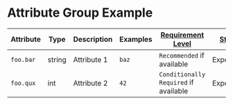 # Attribute Group Example

<!-- semconv span_attribute_group -->
| Attribute  | Type | Description  | Examples  | [Requirement Level](https://opentelemetry.io/docs/specs/semconv/general/attribute-requirement-level/) | [Stability](https://opentelemetry.io/docs/specs/otel/versioning-and-stability/#semantic-conventions-stability) |
|---|---|---|---|---|---|
| `foo.bar` | string | Attribute 1 | `baz` | `Recommended` if available | Experimental |
| `foo.qux` | int | Attribute 2 | `42` | `Conditionally Required` if available | Experimental |
<!-- endsemconv -->
